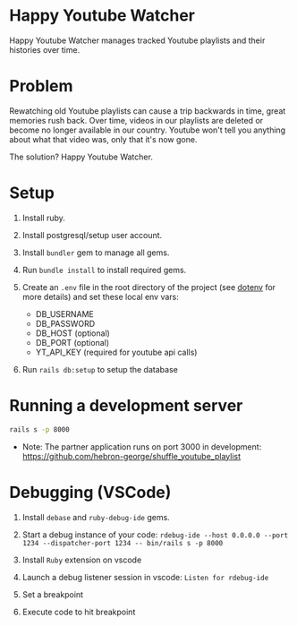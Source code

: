 # Happy Youtube Watcher

Happy Youtube Watcher manages tracked Youtube playlists and their histories over time.

# Problem

Rewatching old Youtube playlists can cause a trip backwards in time, great memories rush back.
Over time, videos in our playlists are deleted or become no longer available in our country.
Youtube won't tell you anything about what that video was, only that it's now gone.

The solution? Happy Youtube Watcher.

# Setup

1. Install ruby.

2. Install postgresql/setup user account.

3. Install `bundler` gem to manage all gems.

4. Run `bundle install` to install required gems.

5. Create an `.env` file in the root directory of the project (see [dotenv](https://github.com/bkeepers/dotenv) for more details) and set these local env vars:
    - DB_USERNAME
    - DB_PASSWORD
    - DB_HOST (optional)
    - DB_PORT (optional)
    - YT_API_KEY (required for youtube api calls)

6. Run `rails db:setup` to setup the database

# Running a development server
```sh
rails s -p 8000
```

- Note: The partner application runs on port 3000 in development: https://github.com/hebron-george/shuffle_youtube_playlist

# Debugging (VSCode)

1. Install `debase` and `ruby-debug-ide` gems.

2. Start a debug instance of your code: `rdebug-ide --host 0.0.0.0 --port 1234 --dispatcher-port 1234 -- bin/rails s -p 8000`

3. Install `Ruby` extension on vscode

4. Launch a debug listener session in vscode: `Listen for rdebug-ide`

5. Set a breakpoint

6. Execute code to hit breakpoint
